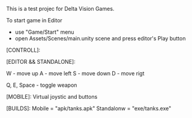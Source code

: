This is a test projec for Delta Vision Games.

To start game in Editor
- use "Game/Start" menu
- open Assets/Scenes/main.unity scene and press editor's Play button

[CONTROLL]:

[EDITOR && STANDALONE]:

W - move up
A - move left
S - move down
D - move rigt

Q, E, Space - toggle weapon

[MOBILE]:
Virtual joystic and buttons


[BUILDS]:
Mobile = "apk/tanks.apk"
Standalonw = "exe/tanks.exe"